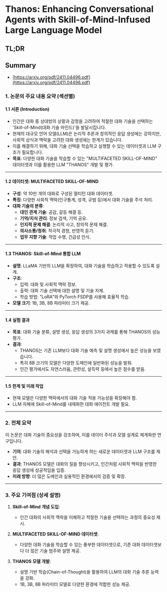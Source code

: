 # Thanos: Enhancing Conversational Agents with Skill-of-Mind-Infused Large Language Model
## TL;DR
## Summary
- [https://arxiv.org/pdf/2411.04496.pdf](https://arxiv.org/pdf/2411.04496.pdf)

### **1. 논문의 주요 내용 요약 (섹션별)**

#### **1.1 서론 (Introduction)**  
- 인간은 대화 중 상대방의 상황과 감정을 고려하여 적절한 대화 기술을 선택하는 'Skill-of-Mind(대화 기술 마인드)'을 발달시킵니다.  
- 현재의 대규모 언어 모델(LLM)은 논리적 추론과 창의적인 응답 생성에는 강하지만, 사회적 상식과 맥락을 고려한 대화 생성에는 한계가 있습니다.  
- 이를 해결하기 위해, 대화 기술 선택을 학습하고 실행할 수 있는 데이터셋과 LLM 구조가 필요합니다.  
- **목표**: 다양한 대화 기술을 학습할 수 있는 "MULTIFACETED SKILL-OF-MIND" 데이터셋과 이를 활용한 LLM "THANOS" 개발 및 평가.

---

#### **1.2 데이터셋: MULTIFACETED SKILL-OF-MIND**  
- **구성**: 약 10만 개의 대화로 구성된 멀티턴 대화 데이터셋.  
- **특징**: 다양한 사회적 맥락(인구통계, 성격, 규범 등)에서 대화 기술을 주석 처리.  
- **대화 기술의 분류**:  
  - **대인 관계 기술**: 공감, 갈등 해결 등.  
  - **기억/지식 관리**: 정보 검색, 기억 공유.  
  - **인지적 문제 해결**: 논리적 사고, 창의적 문제 해결.  
  - **의사소통/청취**: 적극적 경청, 반영적 듣기.  
  - **업무 지향 기술**: 작업 수행, 긴급성 인식.  

---

#### **1.3 THANOS: Skill-of-Mind 통합 LLM**  
- **설명**: LLaMA 기반의 LLM을 확장하여, 대화 기술을 학습하고 적용할 수 있도록 설계.  
- **구조**:  
  - 입력: 대화 및 사회적 맥락 정보.  
  - 출력: 대화 기술 선택에 대한 설명 및 기술 자체.  
  - 학습 방법: "LoRA"와 PyTorch FSDP를 사용해 효율적 학습.  
- **모델 크기**: 1B, 3B, 8B 파라미터 크기 제공.  

---

#### **1.4 실험 결과**  
- **목표**: 대화 기술 분류, 설명 생성, 응답 생성의 3가지 과제를 통해 THANOS의 성능 평가.  
- **결과**:  
  - THANOS는 기존 LLM보다 대화 기술 예측 및 설명 생성에서 높은 성능을 보였습니다.  
  - 특히 8B 크기의 모델은 다양한 도메인에 일반화된 성능을 발휘.  
  - 인간 평가에서도 자연스러움, 관련성, 설득력 등에서 높은 점수를 받음.  

---

#### **1.5 한계 및 미래 작업**  
- 현재 모델은 다양한 맥락에서의 대화 기술 적용 가능성을 확장해야 함.  
- LLM 자체에 Skill-of-Mind를 내재화한 대화 에이전트 개발 필요.  

---

### **2. 전체 요약**  
이 논문은 대화 기술의 중요성을 강조하며, 이를 데이터 주석과 모델 설계로 체계화한 연구입니다.  
- **기여**: 대화 기술의 해석과 선택을 가능하게 하는 새로운 데이터셋과 LLM 구조를 제안.  
- **결과**: THANOS 모델은 대화의 질을 향상시키고, 인간처럼 사회적 맥락을 반영한 응답 생성에 성공적임을 입증.  
- **미래 방향**: 더 많은 도메인과 실용적인 환경에서의 검증 및 확장.

---

### **3. 주요 기여점 (상세 설명)**  
1. **Skill-of-Mind 개념 도입**:  
   - 인간 대화의 사회적 맥락을 이해하고 적절한 기술을 선택하는 과정의 중요성 제시.  

2. **MULTIFACETED SKILL-OF-MIND 데이터셋**:  
   - 다양한 대화 기술을 학습할 수 있는 풍부한 데이터셋으로, 기존 대화 데이터셋보다 더 많은 기술 범주와 설명 제공.  

3. **THANOS 모델 개발**:  
   - 설명 기반 학습(Chain-of-Thought)을 활용하여 LLM의 대화 기술 추론 능력을 강화.  
   - 1B, 3B, 8B 파라미터 모델로 다양한 환경에 적합한 성능 제공.  